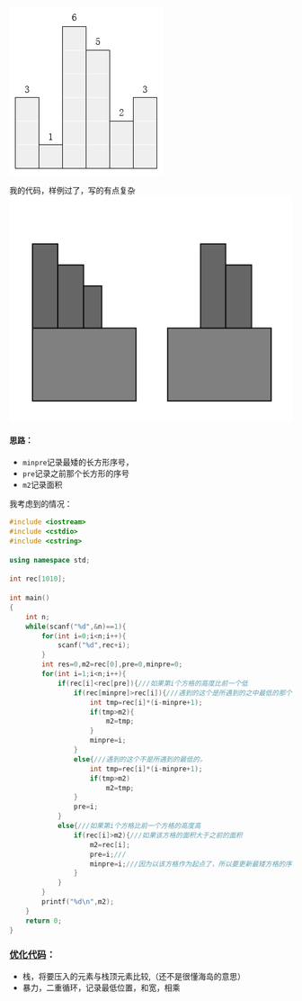 ![](https://github.com/BinGYiZhanG/aoapc-book/blob/master/CCF/Images/20170222130227755.png)


我的代码，样例过了，写的有点复杂<br>
![](https://github.com/BinGYiZhanG/aoapc-book/blob/master/CCF/Images/09091447.png)
#### 思路：
* ```minpre```记录最矮的长方形序号，
* ```pre```记录之前那个长方形的序号
* ```m2```记录面积

我考虑到的情况：
```cpp
#include <iostream>
#include <cstdio>
#include <cstring>

using namespace std;

int rec[1010];

int main()
{
    int n;
    while(scanf("%d",&n)==1){
        for(int i=0;i<n;i++){
            scanf("%d",rec+i);
        }
        int res=0,m2=rec[0],pre=0,minpre=0;
        for(int i=1;i<n;i++){
            if(rec[i]<rec[pre]){///如果第i个方格的高度比前一个低
                if(rec[minpre]>rec[i]){///遇到的这个是所遇到的之中最低的那个
                    int tmp=rec[i]*(i-minpre+1);
                    if(tmp>m2){
                        m2=tmp;
                    }
                    minpre=i;
                }
                else{///遇到的这个不是所遇到的最低的，
                    int tmp=rec[i]*(i-minpre+1);
                    if(tmp>m2)
                        m2=tmp;
                }
                pre=i;
            }
            else{///如果第i个方格比前一个方格的高度高
                if(rec[i]>m2){///如果该方格的面积大于之前的面积
                    m2=rec[i];
                    pre=i;///
                    minpre=i;///因为以该方格作为起点了，所以要更新最矮方格的序号
                }
            }
        }
        printf("%d\n",m2);
    }
    return 0;
}

```



### [优化代码](https://blog.csdn.net/tigerisland45/article/details/54834094)：
* 栈，将要压入的元素与栈顶元素比较,（还不是很懂海岛的意思）
* 暴力，二重循环，记录最低位置，和宽，相乘
